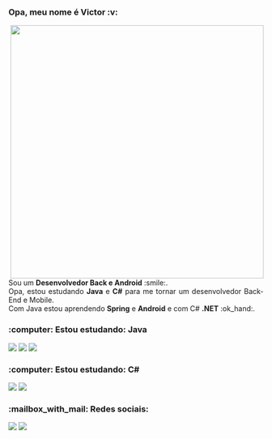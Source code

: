 <h3>Opa, meu nome é Victor :v:</h3>
<img align="right" width="500" src="https://user-images.githubusercontent.com/66436169/105659911-9f983080-5ea8-11eb-9eb2-8ef1ea2c6964.png">
<p align="justify">
  Sou um <strong>Desenvolvedor Back e Android</strong> :smile:.<br>
  Opa, estou estudando <strong>Java</strong> e <strong>C#</strong> para me tornar um desenvolvedor Back-End e Mobile.<br>
  Com Java estou aprendendo <strong>Spring</strong> e <strong>Android</strong> e com C# <strong>.NET</strong> :ok_hand:.
</p>
 <h3 align="left">:computer: Estou estudando: Java</h3>
<p align="left">
  <img src="https://img.shields.io/badge/Java-ED8B00?style=for-the-badge&logo=java&logoColor=white">
  <img src="https://img.shields.io/badge/Android-3DDC84?style=for-the-badge&logo=android&logoColor=white">
  <img src="https://img.shields.io/badge/Spring-6DB33F?style=for-the-badge&logo=spring&logoColor=white">
</p>
 <h3 align="left">:computer: Estou estudando: C#</h3>
<p align="left">
  <img src="https://img.shields.io/badge/C%23-239120?style=for-the-badge&logo=c-sharp&logoColor=white">
  <img src="https://img.shields.io/badge/.NET-5C2D91?style=for-the-badge&logo=.net&logoColor=white">
</p>
  <h3 align="left">:mailbox_with_mail: Redes sociais:</h3>  
<p align="left">
  <a href="https://www.instagram.com/cictor.coding/">
  <img src="https://img.shields.io/badge/Instagram-E4405F?style=for-the-badge&logo=instagram&logoColor=white"></a>
  <a href="www.linkedin.com/in/victorbmaciel">
  <img src="https://img.shields.io/badge/LinkedIn-0077B5?style=for-the-badge&logo=linkedin&logoColor=white"></a>
</p>
